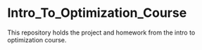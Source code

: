 # Intro_To_Optimization_Course
This repository holds the project and homework from the intro to optimization course.
